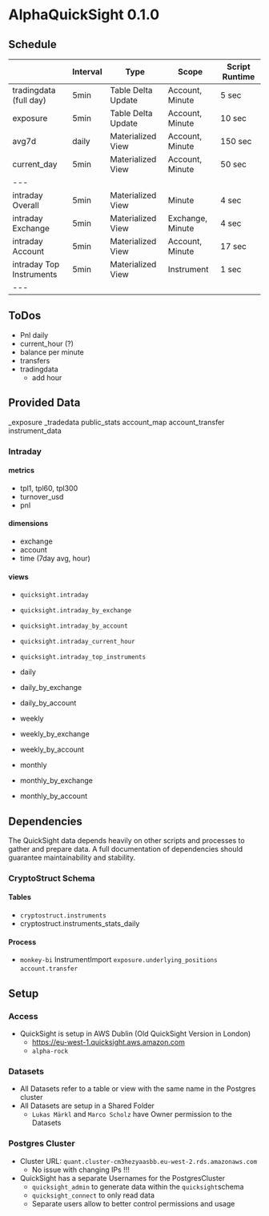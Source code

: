 # AlphaQuickSight 0.1.0

## Schedule

|                          | Interval | Type               | Scope            | Script Runtime |
|--------------------------|----------|--------------------|------------------|----------------|
| tradingdata (full day)   | 5min     | Table Delta Update | Account, Minute  | 5 sec          |
| exposure                 | 5min     | Table Delta Update | Account, Minute  | 10 sec         |
| avg7d                    | daily    | Materialized View  | Account, Minute  | 150 sec        |
| current_day              | 5min     | Materialized View  | Account, Minute  | 50 sec         |
| ---                      |          |                    |                  |                |
| intraday Overall         | 5min     | Materialized View  | Minute           | 4 sec          |
| intraday Exchange        | 5min     | Materialized View  | Exchange, Minute | 4 sec          |
| intraday Account         | 5min     | Materialized View  | Account, Minute  | 17 sec         |
| intraday Top Instruments | 5min     | Materialized View  | Instrument       | 1 sec          |
| ---                      |          |                    |                  |                |

## ToDos

- Pnl daily
- current_hour (?)
- balance per minute
- transfers
- tradingdata
    - add hour

## Provided Data

_exposure
_tradedata
public_stats
account_map
account_transfer
instrument_data

### Intraday

#### metrics

- tpl1, tpl60, tpl300
- turnover_usd
- pnl

#### dimensions

- exchange
- account
- time (7day avg, hour)

#### views

- `quicksight.intraday`
- `quicksight.intraday_by_exchange`
- `quicksight.intraday_by_account`
- `quicksight.intraday_current_hour`
- `quicksight.intraday_top_instruments`

- daily
- daily_by_exchange
- daily_by_account
- weekly
- weekly_by_exchange
- weekly_by_account
- monthly
- monthly_by_exchange
- monthly_by_account

## Dependencies

The QuickSight data depends heavily on other scripts and processes to gather and prepare data.
A full documentation of dependencies should guarantee maintainability and stability.

### CryptoStruct Schema

#### Tables

- `cryptostruct.instruments`
- cryptostruct.instruments_stats_daily

#### Process

- `monkey-bi` InstrumentImport
  `exposure.underlying_positions`
  `account.transfer`

## Setup

### Access

- QuickSight is setup in AWS Dublin (Old QuickSight Version in London)
    - https://eu-west-1.quicksight.aws.amazon.com
    - `alpha-rock`

### Datasets

- All Datasets refer to a table or view with the same name in the Postgres cluster
- All Datasets are setup in a Shared Folder
    - `Lukas Märkl` and `Marco Scholz` have Owner permission to the Datasets

### Postgres Cluster

- Cluster URL: `quant.cluster-cm3hezyaasbb.eu-west-2.rds.amazonaws.com`
    - No issue with changing IPs !!!
- QuickSight has a separate Usernames for the PostgresCluster
    - `quicksight_admin` to generate data within the `quicksight`schema
    - `quicksight_connect` to only read data
    - Separate users allow to better control permissions and usage

